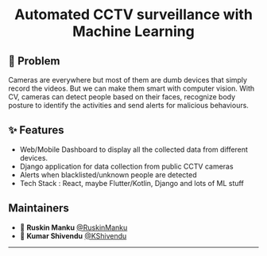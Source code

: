 <h1 align="center"> Automated CCTV surveillance with Machine Learning </h1>


## 🤔 Problem
Cameras are everywhere but most of them are dumb devices that simply record the videos. But we can make them smart with computer vision. With CV, cameras can detect people based on their faces, recognize body posture to identify the activities and send alerts for malicious behaviours.

## ✨ Features
- Web/Mobile Dashboard to display all the collected data from different devices.
- Django application for data collection from public CCTV cameras
- Alerts when blacklisted/unknown people are detected
- Tech Stack : React, maybe Flutter/Kotlin, Django and lots of ML stuff

## Maintainers
- 👤 **Ruskin Manku** [@RuskinManku](https://github.com/RuskinManku)
- 👤 **Kumar Shivendu** [@KShivendu](https://github.com/KShivendu)

---
